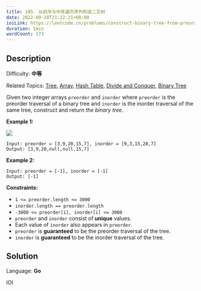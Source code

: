 ```yaml
---
title: 105. 从前序与中序遍历序列构造二叉树
date: 2022-09-28T21:22:21+08:00
ioiLink: https://leetcode.cn/problems/construct-binary-tree-from-preorder-and-inorder-traversal/
duration: 1min
wordCount: 173
---
```


## Description

Difficulty: **中等**

Related Topics: [Tree](https://leetcode.cn/tag/https://leetcode.cn/tag/tree//), [Array](https://leetcode.cn/tag/https://leetcode.cn/tag/array//), [Hash Table](https://leetcode.cn/tag/https://leetcode.cn/tag/hash-table//), [Divide and Conquer](https://leetcode.cn/tag/https://leetcode.cn/tag/divide-and-conquer//), [Binary Tree](https://leetcode.cn/tag/https://leetcode.cn/tag/binary-tree//)


Given two integer arrays `preorder` and `inorder` where `preorder` is the preorder traversal of a binary tree and `inorder` is the inorder traversal of the same tree, construct and return _the binary tree_.

**Example 1:**

![](https://assets.leetcode.com/uploads/2021/02/19/tree.jpg)

```
Input: preorder = [3,9,20,15,7], inorder = [9,3,15,20,7]
Output: [3,9,20,null,null,15,7]
```

**Example 2:**

```
Input: preorder = [-1], inorder = [-1]
Output: [-1]
```

**Constraints:**

*   `1 <= preorder.length <= 3000`
*   `inorder.length == preorder.length`
*   `-3000 <= preorder[i], inorder[i] <= 3000`
*   `preorder` and `inorder` consist of **unique** values.
*   Each value of `inorder` also appears in `preorder`.
*   `preorder` is **guaranteed** to be the preorder traversal of the tree.
*   `inorder` is **guaranteed** to be the inorder traversal of the tree.


## Solution

Language: **Go**

IOI
